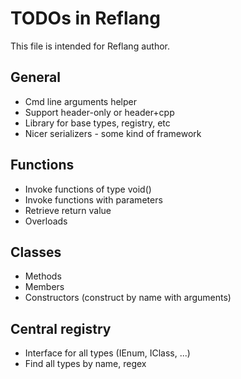 # TODOs in Reflang
This file is intended for Reflang author.

## General
* Cmd line arguments helper
* Support header-only or header+cpp
* Library for base types, registry, etc
* Nicer serializers - some kind of framework

## Functions
* Invoke functions of type void()
* Invoke functions with parameters
* Retrieve return value
* Overloads

## Classes
* Methods
* Members
* Constructors (construct by name with arguments)

## Central registry
* Interface for all types (IEnum, IClass, ...)
* Find all types by name, regex
